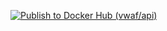 [![Publish to Docker Hub (vwaf/api)](https://github.com/vanilla-waffle/vw-api/actions/workflows/docker-publish.yml/badge.svg)](https://github.com/vanilla-waffle/vw-api/actions/workflows/docker-publish.yml)
